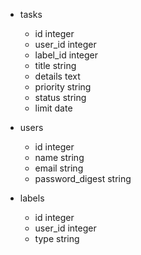 - tasks
  - id integer
  - user_id integer
  - label_id integer
  - title string
  - details text
  - priority string
  - status string
  - limit date

- users
  - id integer
  - name string
  - email string
  - password_digest string

- labels
  - id integer
  - user_id integer
  - type string